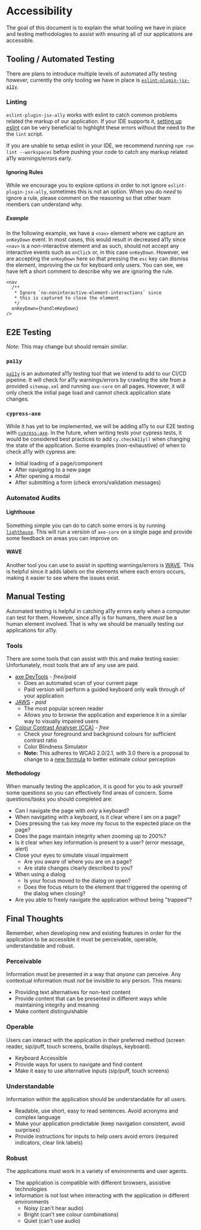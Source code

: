 # Accessibility

The goal of this document is to explain the what tooling we have in place and testing methodologies to assist with ensuring all of our applications are accessible.

## Tooling / Automated Testing

There are plans to introduce multiple levels of automated a11y testing however, currently the only tooling we have in place is [`eslint-plugin-jsx-a11y`](https://www.npmjs.com/package/eslint-plugin-jsx-a11y). 

### Linting

`eslint-plugin-jsx-ally`  works with eslint to catch common problems related the markup of our application. If your IDE supports it, [setting up eslint](http://wiki.openbravo.com/wiki/How_To_Setup_ESLint_And_Prettier_In_Your_IDE) can be very beneficial to highlight these errors without the need to the the `lint` script. 

If you are unable to setup eslint in your IDE, we recommend running `npm run lint --workspaces` before pushing your code to catch any markup related a11y warnings/errors early.

#### Ignoring Rules

While we encourage you to explore options in order to not ignore `eslint-plugin-jsx-ally`, sometimes this is not an option. When you do *need* to ignore a rule, please comment on the reasoning so that other team members can understand why.

##### Example

In the following example, we have a `<nav>` element where we capture an `onKeyDown` event. In most cases, this would result in decreased a11y since `<nav>` is a non-interactive element and as such, should not accept any interactive events such as `onClick` or, in this case `onKeyDown`. However, we are accepting the `onKeyDown` here so that pressing the `esc` key can dismiss the element, improving the ux for keyboard only users. You can see, we have left a short comment to describe why we are ignoring the rule.

```tsx
<nav
  /**
   * Ignore `no-noninteractive-element-interactions` since
   * this is captured to close the element
   */
  onKeyDown={handleKeyDown}
/>
```

## E2E Testing

*Note:* This may change but should remain similar.

### `pa11y`

[`pa11y`](https://github.com/pa11y/pa11y) is an automated a11y testing tool that we intend to add to our CI/CD pipeline. It will check for a11y warnings/errors by crawling the site from a provided `sitemap.xml` and running `axe-core` on all pages. However, it will only check the initial page load and cannot check application state changes.

### `cypress-axe`

While it has yet to be implemented, we will be adding a11y to our E2E testing with [`cypress-axe`](https://www.npmjs.com/package/cypress-axe). In the future, when writing tests your cypress tests, it would be considered best practices to add `cy.checkA11y()` when changing the state of the application. Some examples (non-exhaustive) of when to check a11y with cypress are:

 - Initial loading of a page/component
 - After navigating to a new page
 - After opening a modal
 - After submitting a form (check errors/validation messages)

### Automated Audits

#### Lighthouse

Something simple you can do to catch some errors is by running [`lighthouse`](https://developer.chrome.com/docs/lighthouse/overview/#psi). This will run a version of `axe-core` on a single page and provide some feedback on areas you can improve on.

#### WAVE

Another tool you can use to assist in spotting warnings/errors is [WAVE](https://wave.webaim.org/). This is helpful since it adds labels on the elements where each errors occurs, making it easier to see where the issues exist.

## Manual Testing

Automated testing is helpful in catching a11y errors early when a computer can test for them. However, since a11y is for humans, there *must* be a human element involved. That is why we should be manually testing our applications for a11y.

### Tools

There are some tools that can assist with this and make testing easier. Unfortunately, most tools that are of any use are paid.

 - [axe DevTools](https://www.deque.com/axe/devtools/) - _free/paid_
   - Does an automated scan of your current page
   - Paid version will perform a guided keyboard only walk through of your application
 - [JAWS](https://www.freedomscientific.com/Products/software/JAWS/) - _paid_
   - The most popular screen reader
   - Allows you to browse the application and experience it in a similar way to visually impaired users
 - [Colour Contrast Analyser (CCA)](https://www.tpgi.com/color-contrast-checker/) - _free_
   - Check your foreground and background colours for sufficient contrast ratio
   - Color Blindness Simulator
   - **Note:** This adheres to WCAG 2.0/2.1, with 3.0 there is a proposal to change to a [new formula](https://www.w3.org/TR/wcag-3.0/#visual-contrast-of-text) to better estimate colour perception

#### Methodology

When manually testing the application, it is good for you to ask yourself some questions so you can effectively find areas of concern. Some questions/tasks you should completed are:

 - Can I navigate the page with *only* a keyboard?
 - When navigating with a keyboard, is it clear where I am on a page?
 - Does pressing the `tab` key move my focus to the expected place on the page?
 - Does the page maintain integrity when zooming up to 200%?
 - Is it clear when key information is present to a user? (error message, alert)
 - Close your eyes to simulate visual impairment
   - Are you aware of where you are on a page?
   - Are state changes clearly described to you?
 - When using a dialog
   - Is your focus moved to the dialog on open?
   - Does the focus return to the element that triggered the opening of the dialog when closing?
 - Are you able to freely navigate the application without being "trapped"?

## Final Thoughts

Remember, when developing new and existing features in order for the application to be accessible it must be perceivable, operable, understandable and robust.

### Perceivable

Information must be presented in a way that *anyone* can perceive. Any contextual information must *not* be invisible to any person. This means:

 - Providing text alternatives for non-text content
 - Provide content that can be presented in different ways while maintaining integrity and meaning
 - Make content distinguishable 

### Operable

Users can interact with the application in their preferred method (screen reader, sip/puff, touch screens, braille displays, keyboard).

 - Keyboard Accessible
 - Provide ways for users to navigate and find content
 - Make it easy to use alternative inputs (sip/puff, touch screens)

### Understandable

Information within the application should be understandable for all users.

 - Readable, use short, easy to read sentences. Avoid acronyms and complex language
 - Make your application predictable (keep navigation consistent, avoid surprises)
 - Provide instructions for inputs to help users avoid errors (required indicators, clear link labels)

### Robust

The applications must work in a variety of environments and user agents.

 - The application is compatible with different browsers, assistive technologies
 - Information is not lost when interacting with the application in different environments
   - Noisy (can't hear audio)
   - Bright (can't see colour combinations)
   - Quiet (can't use audio)
